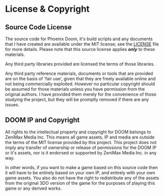 # License & Copyright

## Source Code License
The source code for Phoenix Doom, it's build scripts and any documents that I have created are available under the MIT license; see the [LICENSE](/LICENSE) file for more details. Please note that this source license applies **_only_** to these materials.

Any third party libraries provided are licensed the terms of those libraries.

Any third party reference materials, documents or tools that are provided are on the basis of 'fair use', given that they are freely available online and not being commercially exploited. However no particular copyright should be assumed for those materials unless you have permission from the original authors. I have provided them merely for the convenience of those studying the project, but they will be promptly removed if there are any issues.

## DOOM IP and Copyright
All rights to the intellectual property and copyright for DOOM belongs to ZeniMax Media Inc. This means all game assets, IP and media are outside the terms of the MIT license provided by this project. This project does not imply any transfer of ownership or release of permissions for the DOOM IP or it's assets, nor is it endorsed or supported by ZeniMax Media Inc. in any way.

In other words, if you want to make a game based on this source code then it will have to be entirely based on your own IP, and entirely with your own game assets. You also do not have the right to redistribute any of the assets from the original 3DO version of the game for the purposes of playing this game or any derived works.
